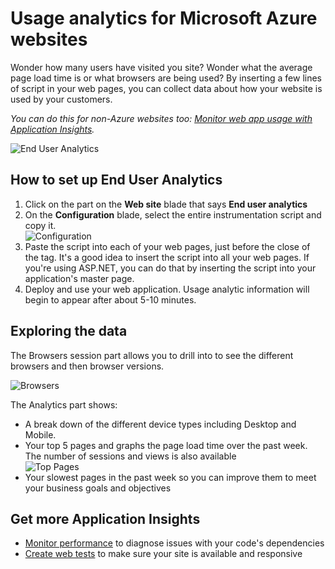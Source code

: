 <properties title="" pageTitle="How to use end user analytics" description="End user analytics for Microsoft Azure websites." authors="alancameronwills" manager="kamrani" editor="" services="application-insights" documentationCenter="" metaKeywords=""/>

<tags ms.service="application-insights" ms.workload="tbd" ms.tgt_pltfrm="ibiza" ms.devlang="na" ms.topic="article" ms.date="2015-01-09" ms.author="awills" />

# Usage analytics for Microsoft Azure websites

Wonder how many users have visited you site?  Wonder what the average page load time is or what browsers are being used?  By inserting a few lines of script in your web pages, you can collect data about how your website is used by your customers. 

*You can do this for non-Azure websites too: [Monitor web app usage with Application Insights](../app-insights-web-track-usage/).*

![End User Analytics](./media/insights-usage-analytics/Insights_ConfiguredExperience.png)

## How to set up End User Analytics

1. Click on the part on the **Web site** blade that says **End user analytics**
2. On the **Configuration** blade, select the entire instrumentation script and copy it.  
    ![Configuration](./media/insights-usage-analytics/Insights_CopyCode.png)
3. Paste the script into each of your web pages, just before the close of the </head> tag. It's a good idea to insert the script into all your web pages. If you're using ASP.NET, you can do that by inserting the script into your application's master page.
4. Deploy and use your web application. Usage analytic information will begin to appear after about 5-10 minutes.

## Exploring the data

The Browsers session part allows you to drill into to see the different browsers and then browser versions.

![Browsers](./media/insights-usage-analytics/Insights_Browsers.png)

The Analytics part shows:

- A break down of the different device types including Desktop and Mobile.
- Your top 5 pages and graphs the page load time over the past week.  The number of sessions and views is also available  
    ![Top Pages](./media/insights-usage-analytics/Insights_TopPages.png)
- Your slowest pages in the past week so you can improve them to meet your business goals and objectives

## Get more Application Insights

* [Monitor performance][azure-perf] to diagnose issues with your code's dependencies
* [Create web tests][azure-availability] to make sure your site is available and responsive

[azure-perf]: ../insights-perf-analytics/
[azure-availability]: ../insights-create-web-tests/
